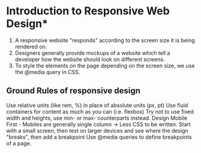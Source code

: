 # Introduction to Responsive Web Design*
<ol>
<li>A responsive website "responds" according to the screen size it is being rendered on.</li>
<li>Designers generally provide mockups of a website which tell a developer how the website should look on different screens.</li>
<li>To style the elements on the page depending on the screen size, we use the @media query in CSS.</li>
</ol>

## Ground Rules of responsive design

Use relative units (like rem, %) in place of absolute units (px, pt)
Use fluid containers for content as much as you can (i.e. flexbox)
Try not to use fixed width and heights, use min- or max- counterparts instead.
Design Mobile First - Mobiles are generally single column → Less CSS to be written.
Start with a small screen, then test on larger devices and see where the design "breaks", then add a breakpoint
Use @media queries to define breakpoints of a page.